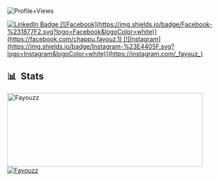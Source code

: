 <img src = "https://komarev.com/ghpvc/?username=Fayouzz&color=blue&style=flat-square" alt ="Profile+Views">
<p align="left">
 <a href="https://www.linkedin.com/in/chappufayouz/">
    <img src="https://img.shields.io/badge/LinkedIn-%230077B5.svg?logo=linkedin&logoColor=white" alt="LinkedIn Badge"/> [![Facebook](https://img.shields.io/badge/Facebook-%231877F2.svg?logo=Facebook&logoColor=white)](https://facebook.com/chappu.fayouz.1) [![Instagram](https://img.shields.io/badge/Instagram-%23E4405F.svg?logo=Instagram&logoColor=white)](https://instagram.com/_fayouz_)
  </a>
<div>

  ## 📊 &nbsp;Stats
  <a href="https://github.com/Fayouzz">
    <img width=450 height=170 align="center" alt="Fayouzz" src="https://github-readme-stats.vercel.app/api?username=Fayouzz&theme=gruvbox&show_icons=true&bg_color=0D1117&hide_border=true&count_private=true" />
  </a>
  <a href="https://github.com/Fayouzz">
    <img align="center" alt="Fayouzz" src="https://github-readme-stats.vercel.app/api/top-langs/?username=Fayouzz&theme=gruvbox&layout=compact&bg_color=0D1117&hide_border=true&count_private=true" />
  </a>
</div>
